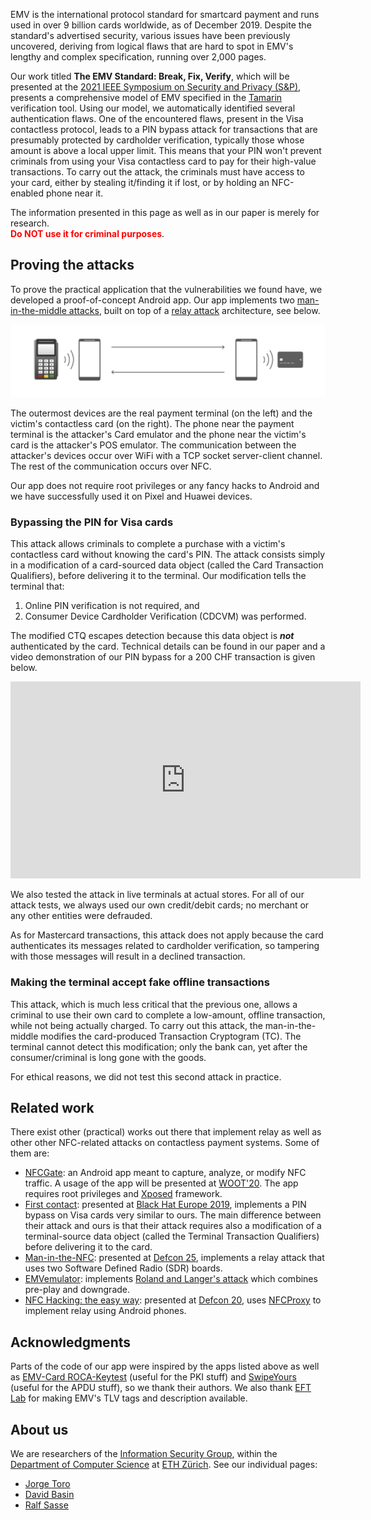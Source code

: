 
EMV is the international protocol standard for smartcard payment and runs used in over 9 billion cards worldwide, as of December 2019. Despite the standard's advertised security, various issues have been previously uncovered, deriving from logical flaws that are hard to spot in EMV's lengthy and complex specification, running over 2,000 pages.

Our work titled **The EMV Standard: Break, Fix, Verify**,  which will be presented at the [2021 IEEE Symposium on Security and Privacy (S&P)](https://www.ieee-security.org/TC/SP2021/index.html), presents a comprehensive model of EMV specified in the [Tamarin](https://tamarin-prover.github.io/) verification tool. Using our model, we automatically identified several authentication flaws. One of the encountered flaws, present in the Visa contactless protocol, leads to a PIN bypass attack for transactions that are presumably protected by cardholder verification, typically those whose amount is above a local upper limit. This means that your PIN won't prevent criminals from using your Visa contactless card to pay for their high-value transactions. To carry out the attack, the criminals must have access to your card, either by stealing it/finding it if lost, or by holding an NFC-enabled phone near it.

The information presented in this page as well as in our paper is merely for research.<br>
<span style="color: red"><b>Do NOT use it for criminal purposes</b></span>.

## Proving the attacks

To prove the practical application that the vulnerabilities we found have, we developed a proof-of-concept Android app. Our app implements two [man-in-the-middle attacks](https://en.wikipedia.org/wiki/Man-in-the-middle_attack), built on top of a [relay attack](https://en.wikipedia.org/wiki/Relay_attack) architecture, see below.

![Branching](relay_attack.png "Relay attack")

The outermost devices are the real payment terminal (on the left) and the victim's contactless card (on the right). The phone near the payment terminal is the attacker's Card emulator and the phone near the victim's card is the attacker's POS emulator. The communication between the attacker's devices occur over WiFi with a TCP socket server-client channel. The rest of the communication occurs over NFC. 

Our app does not require root privileges or any fancy hacks to Android and we have successfully used it on Pixel and Huawei devices.

### Bypassing the PIN for Visa cards

This attack allows criminals to complete a purchase with a victim's contactless card without knowing the card's PIN. The attack consists simply in a modification of a card-sourced data object (called the Card Transaction Qualifiers), before delivering it to the terminal. Our modification tells the terminal that:
1. Online PIN verification is not required, and
1. Consumer Device Cardholder Verification (CDCVM) was performed.

The modified CTQ escapes detection because this data object is ***not*** authenticated by the card. Technical details can be found in our paper and a video demonstration of our PIN bypass for a 200 CHF transaction is given below.

<div style=" margin: auto; width: 560px;">
<iframe width="560" height="315" src="https://www.youtube-nocookie.com/embed/JyUsMLxCCt8" frameborder="0" allow="accelerometer; autoplay; encrypted-media; gyroscope; picture-in-picture" allowfullscreen></iframe>
</div>

We also tested the attack in live terminals at actual stores. For all of our attack tests, we always used our own credit/debit cards; no merchant or any other entities were defrauded.

As for Mastercard transactions, this attack does not apply because the card authenticates its messages related to cardholder verification, so tampering with those messages will result in a declined transaction.

### Making the terminal accept fake offline transactions

This attack, which is much less critical that the previous one, allows a criminal to use their own card to complete a low-amount, offline transaction, while not being actually charged. To carry out this attack, the man-in-the-middle modifies the card-produced Transaction Cryptogram (TC). The terminal cannot detect this modification; only the bank can, yet after the consumer/criminal is long gone with the goods.

For ethical reasons, we did not test this second attack in practice.

## Related work

There exist other (practical) works out there that implement relay as well as other other NFC-related attacks on contactless payment systems. Some of them are:

* [NFCGate](https://github.com/nfcgate): an Android app meant to capture, analyze, or modify NFC traffic. A usage of the app will be presented at [WOOT'20](https://www.usenix.org/conference/woot20/presentation/klee). The app requires root privileges and [Xposed](https://repo.xposed.info/) framework.
* [First contact](https://i.blackhat.com/eu-19/Wednesday/eu-19-Galloway-First-Contact-Vulnerabilities-In-Contactless-Payments-wp.pdf): presented at [Black Hat Europe 2019](https://www.blackhat.com/eu-19/), implements a PIN bypass on Visa cards very similar to ours. The main difference between their attack and ours is that their attack requires also a modification of a terminal-source data object (called the Terminal Transaction Qualifiers) before delivering it to the card.
* [Man-in-the-NFC](https://www.slideshare.net/codeblue_jp/man-in-the-nfc-by-haoqi-shan-and-qing-yang): presented at [Defcon 25](https://www.defcon.org/html/defcon-25/dc-25-index.html), implements a relay attack that uses two Software Defined Radio (SDR) boards.
* [EMVemulator](https://github.com/MatusKysel/EMVemulator): implements [Roland and Langer's attack](https://www.usenix.org/conference/woot13/workshop-program/presentation/roland) which combines pre-play and downgrade.
* [NFC Hacking: the easy way](https://www.xinmeow.com/wp-content/uploads/2018/01/DEFCON-20-Lee-NFC-Hacking.pdf): presented at [Defcon 20](https://www.defcon.org/html/defcon-20/dc-20-index.html), uses [NFCProxy](https://sourceforge.net/p/nfcproxy/wiki/Home/) to implement relay using Android phones.

## Acknowledgments

Parts of the code of our app were inspired by the apps listed above as well as [EMV-Card ROCA-Keytest](https://github.com/johnzweng/android-emv-key-test) (useful for the PKI stuff) and [SwipeYours](https://github.com/dimalinux/SwipeYours) (useful for the APDU stuff), so we thank their authors. We also thank [EFT Lab](https://www.eftlab.com/knowledge-base/145-emv-nfc-tags/) for making EMV's TLV tags and description available.

## About us

We are researchers of the [Information Security Group](http://www.infsec.ethz.ch/), within the [Department of Computer Science](http://www.inf.ethz.ch/) at [ETH Zürich](https://www.ethz.ch/en). See our individual pages:
* [Jorge Toro](https://jorgetp.github.io)
* [David Basin](https://people.inf.ethz.ch/basin/)
* [Ralf Sasse](https://people.inf.ethz.ch/rsasse/)
